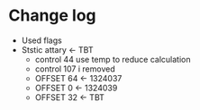 # Change log

- Used flags
- Ststic attary <- TBT
  - control 44 use temp to reduce calculation
  - control 107 i removed
  - OFFSET 64 <- 1324037
  - OFFSET  0 <- 1324039
  - OFFSET 32 <- TBT